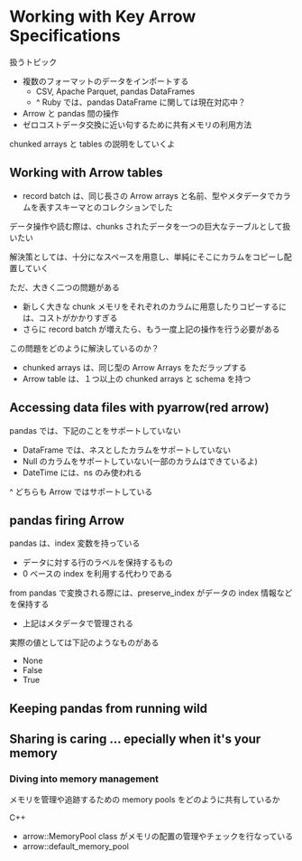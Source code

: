 # Working with Key Arrow Specifications

扱うトピック
- 複数のフォーマットのデータをインポートする
  - CSV, Apache Parquet, pandas DataFrames
  - ^ Ruby では、pandas DataFrame に関しては現在対応中？
- Arrow と pandas 間の操作
- ゼロコストデータ交換に近い句するために共有メモリの利用方法

chunked arrays と tables の説明をしていくよ

## Working with Arrow tables
- record batch は、同じ長さの Arrow arrays と名前、型やメタデータでカラムを表すスキーマとのコレクションでした

データ操作や読む際は、chunks されたデータを一つの巨大なテーブルとして扱いたい

解決策としては、十分になスペースを用意し、単純にそこにカラムをコピーし配置していく

ただ、大きく二つの問題がある
- 新しく大きな chunk メモリをそれぞれのカラムに用意したりコピーするには、コストがかかりすぎる
- さらに record batch が増えたら、もう一度上記の操作を行う必要がある

この問題をどのように解決しているのか？
- chunked arrays は、同じ型の Arrow Arrays をただラップする
- Arrow table は、１つ以上の chunked arrays と schema を持つ

## Accessing data files with pyarrow(red arrow)

pandas では、下記のことをサポートしていない
- DataFrame では、ネスとしたカラムをサポートしていない
- Null のカラムをサポートしていない(一部のカラムはできているよ)
- DateTime には、ns のみ使われる

^ どちらも Arrow ではサポートしている

## pandas firing Arrow

pandas は、index 変数を持っている
- データに対する行のラベルを保持するもの
- 0 ベースの index を利用する代わりである

from pandas で変換される際には、preserve_index がデータの index 情報などを保持する
- 上記はメタデータで管理される

実際の値としては下記のようなものがある
- None
- False
- True

## Keeping pandas from running wild

## Sharing is caring ... epecially when it's your memory

### Diving into memory management

メモリを管理や追跡するための memory pools をどのように共有しているか

C++
- arrow::MemoryPool class がメモリの配置の管理やチェックを行なっている
- arrow::default_memory_pool
